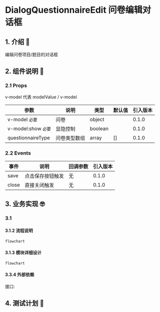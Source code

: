 # DialogQuestionnaireEdit 问卷编辑对话框

## 1. 介绍 🤔

编辑问卷项目/题目的对话框

## 2. 组件说明 🥳

### 2.1 Props

v-model 代表 modelValue / v-model

| 参数                | 说明     | 类型    | 默认值 | 引入版本 |
| ------------------- | -------- | ------- | ------ | -------- |
| v-model `必要` | 问卷     | object  |        | 0.1.0    |
| v-model:show `必要` | 显隐控制 | boolean |        | 0.1.0    |
| questionnaireType | 问卷类型数组 | array  | []        | 0.1.0    |

### 2.2 Events

| 事件 | 说明             | 回调参数 | 引入版本 |
| ---- | ---------------- | -------- | -------- |
| save | 点击保存按钮触发 | 无       | 0.1.0    |
| close | 直接关闭触发 | 无       | 0.1.0    |

## 3. 业务实现 🤓

### 3.1

#### 3.1.2 流程说明

```mermaid
flowchart

```

#### 3.1.3 模块详细设计

```mermaid
flowchart

```

#### 3.3.4 外部依赖

接口:

## 4. 测试计划 👻
